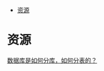 <!-- TOC -->

- [资源](#资源)

<!-- /TOC -->

# 资源

[数据库是如何分库，如何分表的？](https://mp.weixin.qq.com/s/yAI3iSITpl0N8pgXZ1O1dw)<br>
